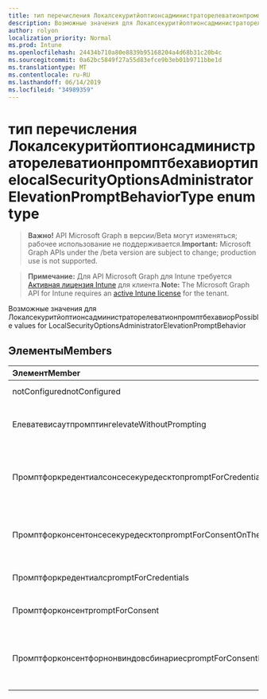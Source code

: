 ```yaml
---
title: тип перечисления Локалсекуритйоптионсадминистраторелеватионпромптбехавиортипе
description: Возможные значения для Локалсекуритйоптионсадминистраторелеватионпромптбехавиор
author: rolyon
localization_priority: Normal
ms.prod: Intune
ms.openlocfilehash: 24434b710a80e8839b95168204a4d68b31c20b4c
ms.sourcegitcommit: 0a62bc5849f27a55d83efce9b3eb01b9711bbe1d
ms.translationtype: MT
ms.contentlocale: ru-RU
ms.lasthandoff: 06/14/2019
ms.locfileid: "34989359"
---
```

# <a name="localsecurityoptionsadministratorelevationpromptbehaviortype-enum-type"></a><span data-ttu-id="b17f6-103">тип перечисления Локалсекуритйоптионсадминистраторелеватионпромптбехавиортипе</span><span class="sxs-lookup"><span data-stu-id="b17f6-103">localSecurityOptionsAdministratorElevationPromptBehaviorType enum type</span></span>

> <span data-ttu-id="b17f6-104">**Важно!** API Microsoft Graph в версии/Beta могут изменяться; рабочее использование не поддерживается.</span><span class="sxs-lookup"><span data-stu-id="b17f6-104">**Important:** Microsoft Graph APIs under the /beta version are subject to change; production use is not supported.</span></span>

> <span data-ttu-id="b17f6-105">**Примечание:** Для API Microsoft Graph для Intune требуется [Активная лицензия Intune](https://go.microsoft.com/fwlink/?linkid=839381) для клиента.</span><span class="sxs-lookup"><span data-stu-id="b17f6-105">**Note:** The Microsoft Graph API for Intune requires an [active Intune license](https://go.microsoft.com/fwlink/?linkid=839381) for the tenant.</span></span>

<span data-ttu-id="b17f6-106">Возможные значения для Локалсекуритйоптионсадминистраторелеватионпромптбехавиор</span><span class="sxs-lookup"><span data-stu-id="b17f6-106">Possible values for LocalSecurityOptionsAdministratorElevationPromptBehavior</span></span>

## <a name="members"></a><span data-ttu-id="b17f6-107">Элементы</span><span class="sxs-lookup"><span data-stu-id="b17f6-107">Members</span></span>
|<span data-ttu-id="b17f6-108">Элемент</span><span class="sxs-lookup"><span data-stu-id="b17f6-108">Member</span></span>|<span data-ttu-id="b17f6-109">Значение</span><span class="sxs-lookup"><span data-stu-id="b17f6-109">Value</span></span>|<span data-ttu-id="b17f6-110">Описание</span><span class="sxs-lookup"><span data-stu-id="b17f6-110">Description</span></span>|
|:---|:---|:---|
|<span data-ttu-id="b17f6-111">notConfigured</span><span class="sxs-lookup"><span data-stu-id="b17f6-111">notConfigured</span></span>|<span data-ttu-id="b17f6-112">нуль</span><span class="sxs-lookup"><span data-stu-id="b17f6-112">0</span></span>|<span data-ttu-id="b17f6-113">Not Configured</span><span class="sxs-lookup"><span data-stu-id="b17f6-113">Not Configured</span></span>|
|<span data-ttu-id="b17f6-114">Елеватевисаутпромптинг</span><span class="sxs-lookup"><span data-stu-id="b17f6-114">elevateWithoutPrompting</span></span>|<span data-ttu-id="b17f6-115">1,1</span><span class="sxs-lookup"><span data-stu-id="b17f6-115">1</span></span>|<span data-ttu-id="b17f6-116">Повышение прав без выдачи запросов.</span><span class="sxs-lookup"><span data-stu-id="b17f6-116">Elevate without prompting.</span></span>|
|<span data-ttu-id="b17f6-117">Промптфоркредентиалсонсесекуредесктоп</span><span class="sxs-lookup"><span data-stu-id="b17f6-117">promptForCredentialsOnTheSecureDesktop</span></span>|<span data-ttu-id="b17f6-118">2</span><span class="sxs-lookup"><span data-stu-id="b17f6-118">2</span></span>|<span data-ttu-id="b17f6-119">Запрос учетных данных на безопасном рабочем столе</span><span class="sxs-lookup"><span data-stu-id="b17f6-119">Prompt for credentials on the secure desktop</span></span>|
|<span data-ttu-id="b17f6-120">Промптфорконсентонсесекуредесктоп</span><span class="sxs-lookup"><span data-stu-id="b17f6-120">promptForConsentOnTheSecureDesktop</span></span>|<span data-ttu-id="b17f6-121">4</span><span class="sxs-lookup"><span data-stu-id="b17f6-121">3</span></span>|<span data-ttu-id="b17f6-122">Запрос согласия на безопасном рабочем столе</span><span class="sxs-lookup"><span data-stu-id="b17f6-122">Prompt for consent on the secure desktop</span></span>|
|<span data-ttu-id="b17f6-123">Промптфоркредентиалс</span><span class="sxs-lookup"><span data-stu-id="b17f6-123">promptForCredentials</span></span>|<span data-ttu-id="b17f6-124">SP4</span><span class="sxs-lookup"><span data-stu-id="b17f6-124">4</span></span>|<span data-ttu-id="b17f6-125">Запрос учетных данных</span><span class="sxs-lookup"><span data-stu-id="b17f6-125">Prompt for credentials</span></span>|
|<span data-ttu-id="b17f6-126">Промптфорконсент</span><span class="sxs-lookup"><span data-stu-id="b17f6-126">promptForConsent</span></span>|<span data-ttu-id="b17f6-127">17:00</span><span class="sxs-lookup"><span data-stu-id="b17f6-127">5</span></span>|<span data-ttu-id="b17f6-128">Запрос согласия</span><span class="sxs-lookup"><span data-stu-id="b17f6-128">Prompt for consent</span></span>|
|<span data-ttu-id="b17f6-129">Промптфорконсентфорнонвиндовсбинариес</span><span class="sxs-lookup"><span data-stu-id="b17f6-129">promptForConsentForNonWindowsBinaries</span></span>|<span data-ttu-id="b17f6-130">6 </span><span class="sxs-lookup"><span data-stu-id="b17f6-130">6</span></span>|<span data-ttu-id="b17f6-131">Запрос согласия для двоичных файлов, отличных от Windows</span><span class="sxs-lookup"><span data-stu-id="b17f6-131">Prompt for consent for non-Windows binaries</span></span>|






